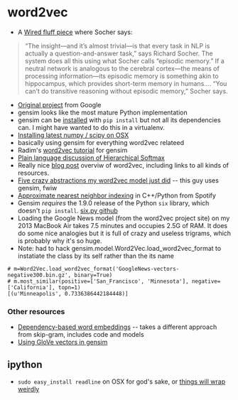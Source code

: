 # word2vec

* A [Wired fluff piece](http://www.wired.com/2015/06/ais-next-frontier-machines-understand-language/) where Socher says:

>“The insight—and it’s almost trivial—is that every task in NLP is actually a question-and-answer task,” says Richard Socher.  The system does all this using what Socher calls “episodic memory.” If a neutral network is analogous to the cerebral cortex—the means of processing information—its episodic memory is something akin to hippocampus, which provides short-term memory in humans.... “You can’t do transitive reasoning without episodic memory,” Socher says.

* [Original project](https://code.google.com/p/word2vec/) from Google
* gensim looks like the most mature Python implementation
* gensim can be [installed](https://radimrehurek.com/gensim/install.html) with `pip install` but not all its dependencies can. I might have wanted to do this in a virtualenv.
* [Installing latest numpy / scipy on OSX](https://gist.github.com/goldsmith/7262122)
* basically using gensim for everything word2vec relateed
* Radim's [word2vec tutorial](http://rare-technologies.com/word2vec-tutorial/) for gensim
* [Plain language discussion of Hierarchical Softmax](https://yinwenpeng.wordpress.com/2013/09/26/hierarchical-softmax-in-neural-network-language-model/)
* Really nice [blog post](http://multithreaded.stitchfix.com/blog/2015/03/11/word-is-worth-a-thousand-vectors/) overviw of word2vec, including links to all kinds of resources.
* [Five crazy abstractions my word2vec model just did](http://byterot.blogspot.com/2015/06/five-crazy-abstractions-my-deep-learning-word2doc-model-just-did-NLP-gensim.html) -- this guy uses gensim, fwiw
* [Approximate nearest neighbor indexing](https://github.com/spotify/annoy) in C++/Python from Spotify
* Gensim _requires_ the 1.9.0 release of the Python `six` library, which doesn't `pip install`. [six.py github](https://github.com/kelp404/six)
* Loading the Google News model (from the word2vec project site) on my 2013 MacBook Air takes 7.5 minutes and occupies 2.5G of RAM. It does do some nice analogies but it is full of crazy and useless trigrams, which is probably why it's so huge.
* Note: had to hack gensim.model.Word2Vec.load_word2vec_format to instatiate the class by its self rather than the its name

```
# m=Word2Vec.load_word2vec_format('GoogleNews-vectors-negative300.bin.gz', binary=True)
# m.most_similar(positive=['San_Francisco', 'Minnesota'], negative=['California'], topn=1)
[(u'Minneapolis', 0.7336386442184448)]
```

### Other resources

* [Dependency-based word embeddings](https://levyomer.wordpress.com/2014/04/25/dependency-based-word-embeddings/) -- takes a different approach from skip-gram, includes code and models
* [Using GloVe vectors in gensim](http://tokestermw.github.io/posts/glove-vectors-gensim/)

## ipython

* `sudo easy_install readline` on OSX for god's sake, or [things will wrap weirdly](https://github.com/ipython/ipython/issues/3329/#issuecomment-18053861)